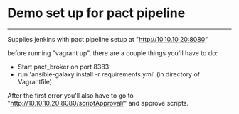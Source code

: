 # Demo set up for pact pipeline
---

Supplies jenkins with pact pipeline setup at "http://10.10.10.20:8080"


before running "vagrant up", there are a couple things you'll have to do:

* Start pact_broker on port 8383
* run  'ansible-galaxy install -r requirements.yml' (in directory of Vagrantfile)


After the first error you'll also have to go to "http://10.10.10.20:8080/scriptApproval/" and approve scripts.